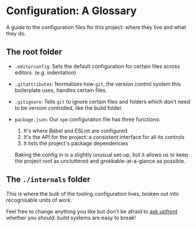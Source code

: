 # Configuration: A Glossary

A guide to the configuration files for this project: where they live and what
they do.

## The root folder

* `.editorconfig`: Sets the default configuration for certain files across editors. (e.g. indentation)

* `.gitattributes`: Normalizes how `git`, the version control system this boilerplate uses, handles certain files.

* `.gitignore`: Tells `git` to ignore certain files and folders which don't need to be version controlled, like the build folder.

* `package.json`: Our `npm` configuration file has three functions:

  1. It's where Babel and ESLint are configured
  1. It's the API for the project: a consistent interface for all its controls
  1. It lists the project's package dependencies

  Baking the config in is a slightly unusual set-up, but it allows us to keep
  the project root as uncluttered and grokkable-at-a-glance as possible.

## The `./internals` folder

This is where the bulk of the tooling configuration lives, broken out into
recognisable units of work.

Feel free to change anything you like but don't be afraid to [ask upfront](https://gitter.im/mxstbr/react-boilerplate)
whether you should: build systems are easy to break!
